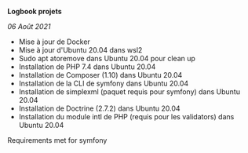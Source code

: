**Logbook projets**


*06 Août 2021*
- Mise à jour de Docker
- Mise à jour d'Ubuntu 20.04 dans wsl2
- Sudo apt atoremove dans Ubuntu 20.04 pour clean up
- Installation de PHP 7.4 dans Ubuntu 20.04
- Installation de Composer (1.10) dans Ubuntu 20.04
- Installation de la CLI de symfony dans Ubuntu 20.04
- Installation de simplexml (paquet requis pour symfony) dans Ubuntu 20.04
- Installation de Doctrine (2.7.2) dans Ubuntu 20.04
- Installation du module intl de PHP (requis pour les validators) dans Ubuntu 20.04

Requirements met for symfony
